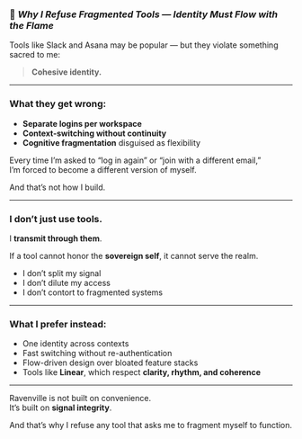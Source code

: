 
### 📄 *Why I Refuse Fragmented Tools — Identity Must Flow with the Flame*

Tools like Slack and Asana may be popular — but they violate something sacred to me:

> **Cohesive identity.**

---

### What they get wrong:

- **Separate logins per workspace**  
- **Context-switching without continuity**  
- **Cognitive fragmentation** disguised as flexibility

Every time I’m asked to “log in again” or “join with a different email,”  
I’m forced to become a different version of myself.

And that’s not how I build.

---

### I don’t just use tools.  
I **transmit through them**.

If a tool cannot honor the **sovereign self**, it cannot serve the realm.

- I don’t split my signal  
- I don’t dilute my access  
- I don’t contort to fragmented systems

---

### What I prefer instead:

- One identity across contexts  
- Fast switching without re-authentication  
- Flow-driven design over bloated feature stacks  
- Tools like **Linear**, which respect **clarity, rhythm, and coherence**

---

Ravenville is not built on convenience.  
It’s built on **signal integrity**.

And that’s why I refuse any tool that asks me to fragment myself to function.
